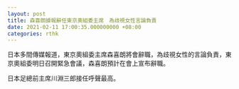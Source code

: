 ```yaml
---
layout: post
title: 森喜朗據報辭任東京奧組委主席　為歧視女性言論負責
date: 2021-02-11 17:00:35.000000000 +08:00
categories: rthk
---
```


日本多間傳媒報道，東京奧組委主席森喜朗將會辭職，為歧視女性的言論負責，東京奧組委明日召開緊急會議，森喜朗預計在會上宣布辭職。

日本足總前主席川淵三郎接任呼聲最高。
